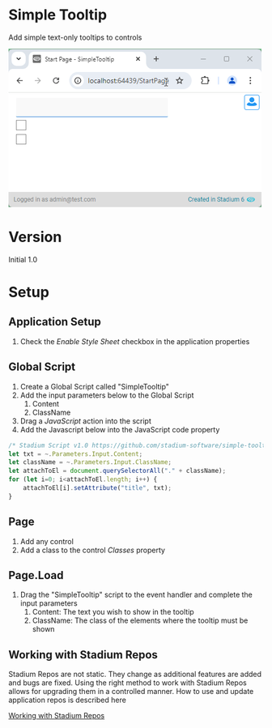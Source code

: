 # Simple Tooltip <!-- omit in toc -->

Add simple text-only tooltips to controls

![](images/view.gif)

# Version
Initial 1.0

# Setup

## Application Setup
1. Check the *Enable Style Sheet* checkbox in the application properties

## Global Script
1. Create a Global Script called "SimpleTooltip"
2. Add the input parameters below to the Global Script
   1. Content
   2. ClassName
3. Drag a *JavaScript* action into the script
4. Add the Javascript below into the JavaScript code property
```javascript
/* Stadium Script v1.0 https://github.com/stadium-software/simple-tooltip */
let txt = ~.Parameters.Input.Content;
let className = ~.Parameters.Input.ClassName;
let attachToEl = document.querySelectorAll("." + className);
for (let i=0; i<attachToEl.length; i++) { 
    attachToEl[i].setAttribute("title", txt);
}
```

## Page
1. Add any control
2. Add a class to the control *Classes* property

## Page.Load
1. Drag the "SimpleTooltip" script to the event handler and complete the input parameters
   1. Content: The text you wish to show in the tooltip
   2. ClassName: The class of the elements where the tooltip must be shown

## Working with Stadium Repos
Stadium Repos are not static. They change as additional features are added and bugs are fixed. Using the right method to work with Stadium Repos allows for upgrading them in a controlled manner. How to use and update application repos is described here 

[Working with Stadium Repos](https://github.com/stadium-software/samples-upgrading)
